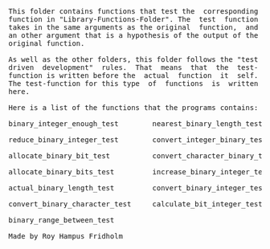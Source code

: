 
<pre>
This folder contains functions that test the  corresponding
function in "Library-Functions-Folder". The  test  function
takes in the same arguments as the original  function,  and
an other argument that is a hypothesis of the output of the
original function.

As well as the other folders, this folder follows the "test
driven  development"  rules.  That  means  that  the  test-
function is written before the  actual  function  it  self.
The test-function for this type  of  functions  is  written
here.

Here is a list of the functions that the programs contains:

binary_integer_enough_test        nearest_binary_length_test

reduce_binary_integer_test        convert_integer_binary_test

allocate_binary_bit_test          convert_character_binary_test

allocate_binary_bits_test         increase_binary_integer_test

actual_binary_length_test         convert_binary_integer_test

convert_binary_character_test     calculate_bit_integer_test

binary_range_between_test

Made by Roy Hampus Fridholm
</pre>
